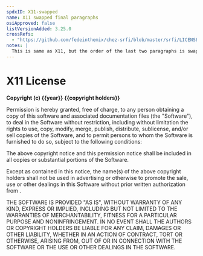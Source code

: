 ```yaml
---
spdxID: X11-swapped
name: X11 swapped final paragraphs
osiApproved: false
listVersionAdded: 3.25.0
crossRefs: 
  - "https://github.com/fedeinthemix/chez-srfi/blob/master/srfi/LICENSE"
notes: |
  This is same as X11, but the order of the last two paragraphs is swapped.
---
```


# X11 License

**Copyright (c) {{year}} {{copyright holders}}**

Permission is hereby granted, free of charge, to any person obtaining a copy of this software and associated documentation files (the "Software"), to deal in the Software without restriction, including without limitation the rights to use, copy, modify, merge, publish, distribute, sublicense, and/or sell copies of the Software, and to permit persons to whom the Software is furnished to do so, subject to the following conditions:

The above copyright notice and this permission notice shall be included in all copies or substantial portions of the Software.

Except as contained in this notice, the name(s) of the above copyright holders shall not be used in advertising or otherwise to promote the sale, use or other dealings in this Software without prior written authorization from .

THE SOFTWARE IS PROVIDED "AS IS", WITHOUT WARRANTY OF ANY KIND, EXPRESS OR IMPLIED, INCLUDING BUT NOT LIMITED TO THE WARRANTIES OF MERCHANTABILITY, FITNESS FOR A PARTICULAR PURPOSE AND NONINFRINGEMENT. IN NO EVENT SHALL THE AUTHORS OR COPYRIGHT HOLDERS BE LIABLE FOR ANY CLAIM, DAMAGES OR OTHER LIABILITY, WHETHER IN AN ACTION OF CONTRACT, TORT OR OTHERWISE, ARISING FROM, OUT OF OR IN CONNECTION WITH THE SOFTWARE OR THE USE OR OTHER DEALINGS IN THE SOFTWARE.
